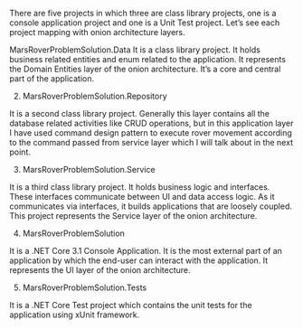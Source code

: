 There are five projects in which three are class library projects, one is a console application project and one is a Unit Test project. Let’s see each project mapping with onion architecture layers.

MarsRoverProblemSolution.Data
It is a class library project. It holds business related entities and enum related to the application. It represents the Domain Entities layer of the onion architecture. It’s a core and central part of the application.

2. MarsRoverProblemSolution.Repository

It is a second class library project. Generally this layer contains all the database related activities like CRUD operations, but in this application layer I have used command design pattern to execute rover movement according to the command passed from service layer which I will talk about in the next point.

3. MarsRoverProblemSolution.Service

It is a third class library project. It holds business logic and interfaces. These interfaces communicate between UI and data access logic. As it communicates via interfaces, it builds applications that are loosely coupled. This project represents the Service layer of the onion architecture.

4. MarsRoverProblemSolution

It is a .NET Core 3.1 Console Application. It is the most external part of an application by which the end-user can interact with the application. It represents the UI layer of the onion architecture.

5. MarsRoverProblemSolution.Tests

It is a .NET Core Test project which contains the unit tests for the application using xUnit framework.


